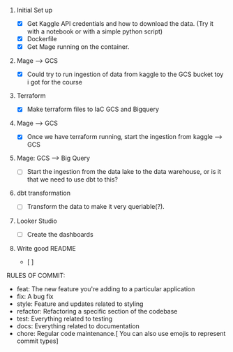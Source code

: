 1)  Initial Set up

    -   [x] Get Kaggle API credentials and how to download the data. (Try it with a notebook or with a simple python script)
    -   [x] Dockerfile
    -   [x] Get Mage running on the container.

2)  Mage --\> GCS

    -   [x] Could try to run ingestion of data from kaggle to the GCS bucket toy i got for the course

3)  Terraform

    -   [x] Make terraform files to IaC GCS and Bigquery

4)  Mage --\> GCS

    -   [x] Once we have terraform running, start the ingestion from kaggle --\> GCS

5)  Mage: GCS --\> Big Query

    -   [ ] Start the ingestion from the data lake to the data warehouse, or is it that we need to use dbt to this?

6)  dbt transformation

    -   [ ] Transform the data to make it very queriable(?).

7)  Looker Studio

    -   [ ] Create the dashboards

8)  Write good README

    -   \[ \]

RULES OF COMMIT:

-   feat: The new feature you're adding to a particular application
-   fix: A bug fix
-   style: Feature and updates related to styling
-   refactor: Refactoring a specific section of the codebase
-   test: Everything related to testing
-   docs: Everything related to documentation
-   chore: Regular code maintenance.\[ You can also use emojis to represent commit types\]